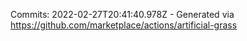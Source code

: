 Commits: 2022-02-27T20:41:40.978Z - Generated via https://github.com/marketplace/actions/artificial-grass
<br>
